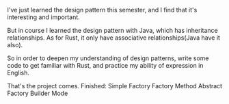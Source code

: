 I've just learned the design pattern this semester,
    and I find that it's interesting and important.

But in course I learned the design pattern with Java,
    which has inheritance relationships.
As for Rust, it only have associative relationships(Java have it also).

So in order to deepen my understanding of design patterns,
    write some code to get familiar with Rust,
    and practice my ability of expression in English.

That's the project comes.
Finished:
    Simple Factory
    Factory Method
    Abstract Factory
    Builder Mode